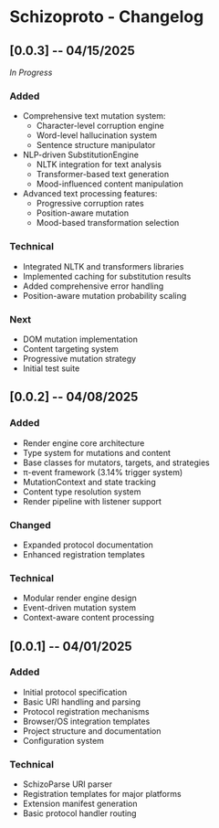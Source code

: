 # Schizoproto - Changelog

## [0.0.3] -- 04/15/2025
*In Progress*

### Added
- Comprehensive text mutation system:
  - Character-level corruption engine
  - Word-level hallucination system
  - Sentence structure manipulator
- NLP-driven SubstitutionEngine
  - NLTK integration for text analysis
  - Transformer-based text generation
  - Mood-influenced content manipulation
- Advanced text processing features:
  - Progressive corruption rates
  - Position-aware mutation
  - Mood-based transformation selection

### Technical
- Integrated NLTK and transformers libraries
- Implemented caching for substitution results
- Added comprehensive error handling
- Position-aware mutation probability scaling

### Next
- DOM mutation implementation
- Content targeting system
- Progressive mutation strategy
- Initial test suite

## [0.0.2] -- 04/08/2025
### Added
- Render engine core architecture
- Type system for mutations and content
- Base classes for mutators, targets, and strategies
- π-event framework (3.14% trigger system)
- MutationContext and state tracking
- Content type resolution system
- Render pipeline with listener support

### Changed
- Expanded protocol documentation
- Enhanced registration templates

### Technical
- Modular render engine design
- Event-driven mutation system
- Context-aware content processing

## [0.0.1] -- 04/01/2025
### Added
- Initial protocol specification
- Basic URI handling and parsing
- Protocol registration mechanisms
- Browser/OS integration templates
- Project structure and documentation
- Configuration system

### Technical
- SchizoParse URI parser
- Registration templates for major platforms
- Extension manifest generation
- Basic protocol handler routing
